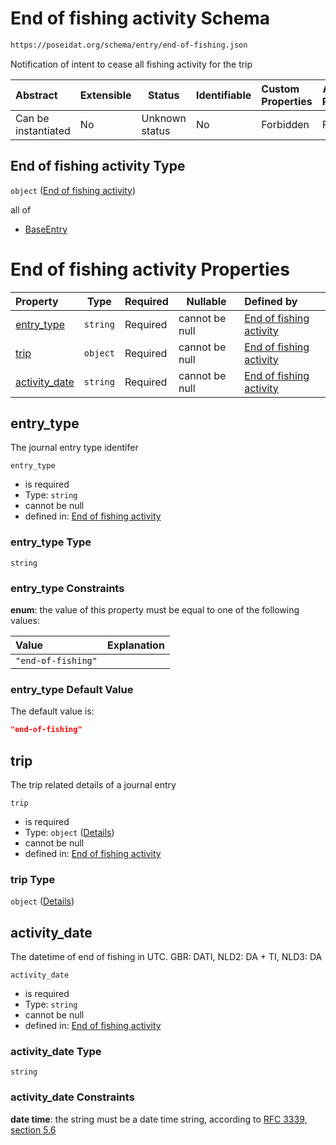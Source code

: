 # End of fishing activity Schema

```txt
https://poseidat.org/schema/entry/end-of-fishing.json
```

Notification of intent to cease all fishing activity for the trip


| Abstract            | Extensible | Status         | Identifiable | Custom Properties | Additional Properties | Access Restrictions | Defined In                                                                      |
| :------------------ | ---------- | -------------- | ------------ | :---------------- | --------------------- | ------------------- | ------------------------------------------------------------------------------- |
| Can be instantiated | No         | Unknown status | No           | Forbidden         | Forbidden             | none                | [end-of-fishing.json](schemas/entry/end-of-fishing.json "open original schema") |

## End of fishing activity Type

`object` ([End of fishing activity](end-of-fishing.md))

all of

-   [BaseEntry](arrival-allof-baseentry.md "check type definition")

# End of fishing activity Properties

| Property                        | Type     | Required | Nullable       | Defined by                                                                                                                                                   |
| :------------------------------ | -------- | -------- | -------------- | :----------------------------------------------------------------------------------------------------------------------------------------------------------- |
| [entry_type](#entry_type)       | `string` | Required | cannot be null | [End of fishing activity](end-of-fishing-properties-entry_type.md "https&#x3A;//poseidat.org/schema/entry/end-of-fishing.json#/properties/entry_type")       |
| [trip](#trip)                   | `object` | Required | cannot be null | [End of fishing activity](arrival-properties-trip.md "https&#x3A;//poseidat.org/schema/core/trip-entry.json#/properties/trip")                               |
| [activity_date](#activity_date) | `string` | Required | cannot be null | [End of fishing activity](end-of-fishing-properties-activity_date.md "https&#x3A;//poseidat.org/schema/entry/end-of-fishing.json#/properties/activity_date") |

## entry_type

The journal entry type identifer


`entry_type`

-   is required
-   Type: `string`
-   cannot be null
-   defined in: [End of fishing activity](end-of-fishing-properties-entry_type.md "https&#x3A;//poseidat.org/schema/entry/end-of-fishing.json#/properties/entry_type")

### entry_type Type

`string`

### entry_type Constraints

**enum**: the value of this property must be equal to one of the following values:

| Value              | Explanation |
| :----------------- | ----------- |
| `"end-of-fishing"` |             |

### entry_type Default Value

The default value is:

```json
"end-of-fishing"
```

## trip

The trip related details of a journal entry


`trip`

-   is required
-   Type: `object` ([Details](arrival-properties-trip.md))
-   cannot be null
-   defined in: [End of fishing activity](arrival-properties-trip.md "https&#x3A;//poseidat.org/schema/core/trip-entry.json#/properties/trip")

### trip Type

`object` ([Details](arrival-properties-trip.md))

## activity_date

The datetime of end of fishing in UTC. GBR: DATI, NLD2: DA + TI, NLD3: DA


`activity_date`

-   is required
-   Type: `string`
-   cannot be null
-   defined in: [End of fishing activity](end-of-fishing-properties-activity_date.md "https&#x3A;//poseidat.org/schema/entry/end-of-fishing.json#/properties/activity_date")

### activity_date Type

`string`

### activity_date Constraints

**date time**: the string must be a date time string, according to [RFC 3339, section 5.6](https://tools.ietf.org/html/rfc3339 "check the specification")

